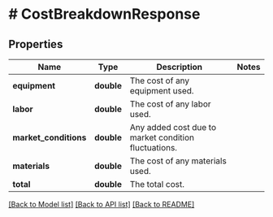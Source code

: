 # # CostBreakdownResponse

## Properties

Name | Type | Description | Notes
------------ | ------------- | ------------- | -------------
**equipment** | **double** | The cost of any equipment used. |
**labor** | **double** | The cost of any labor used. |
**market_conditions** | **double** | Any added cost due to market condition fluctuations. |
**materials** | **double** | The cost of any materials used. |
**total** | **double** | The total cost. |

[[Back to Model list]](../../README.md#models) [[Back to API list]](../../README.md#endpoints) [[Back to README]](../../README.md)
